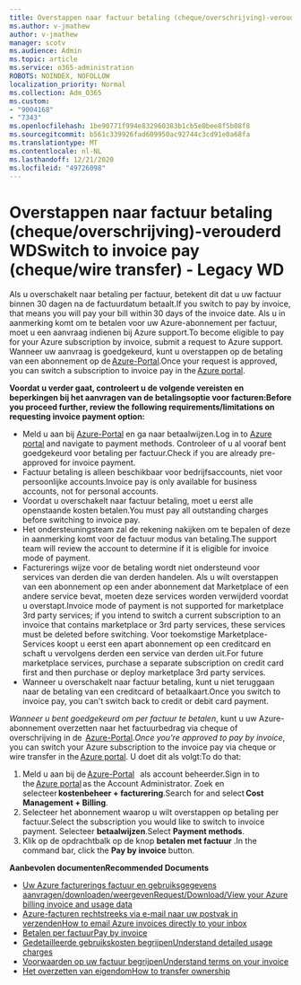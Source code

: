 ```yaml
---
title: Overstappen naar factuur betaling (cheque/overschrijving)-verouderd WD
ms.author: v-jmathew
author: v-jmathew
manager: scotv
ms.audience: Admin
ms.topic: article
ms.service: o365-administration
ROBOTS: NOINDEX, NOFOLLOW
localization_priority: Normal
ms.collection: Adm_O365
ms.custom:
- "9004168"
- "7343"
ms.openlocfilehash: 1be90771f994e832960383b1cb5e0bee8f5b08f8
ms.sourcegitcommit: b561c339926fad609950ac92744c3cd91e0a68fa
ms.translationtype: MT
ms.contentlocale: nl-NL
ms.lasthandoff: 12/21/2020
ms.locfileid: "49726098"
---
```

# <a name="switch-to-invoice-pay-chequewire-transfer---legacy-wd"></a><span data-ttu-id="4cece-102">Overstappen naar factuur betaling (cheque/overschrijving)-verouderd WD</span><span class="sxs-lookup"><span data-stu-id="4cece-102">Switch to invoice pay (cheque/wire transfer) - Legacy WD</span></span>

<span data-ttu-id="4cece-103">Als u overschakelt naar betaling per factuur, betekent dit dat u uw factuur binnen 30 dagen na de factuurdatum betaalt.</span><span class="sxs-lookup"><span data-stu-id="4cece-103">If you switch to pay by invoice, that means you will pay your bill within 30 days of the invoice date.</span></span> <span data-ttu-id="4cece-104">Als u in aanmerking komt om te betalen voor uw Azure-abonnement per factuur, moet u een aanvraag indienen bij Azure support.</span><span class="sxs-lookup"><span data-stu-id="4cece-104">To become eligible to pay for your Azure subscription by invoice, submit a request to Azure support.</span></span> <span data-ttu-id="4cece-105">Wanneer uw aanvraag is goedgekeurd, kunt u overstappen op de betaling van een abonnement op de [Azure-Portal](https://portal.azure.com/).</span><span class="sxs-lookup"><span data-stu-id="4cece-105">Once your request is approved, you can switch a subscription to invoice pay in the [Azure portal](https://portal.azure.com/).</span></span>

<span data-ttu-id="4cece-106">**Voordat u verder gaat, controleert u de volgende vereisten en beperkingen bij het aanvragen van de betalingsoptie voor facturen:**</span><span class="sxs-lookup"><span data-stu-id="4cece-106">**Before you proceed further, review the following requirements/limitations on requesting invoice payment option:**</span></span>

- <span data-ttu-id="4cece-107">Meld u aan bij [Azure-Portal](https://portal.azure.com/) en ga naar betaalwijzen.</span><span class="sxs-lookup"><span data-stu-id="4cece-107">Log in to [Azure portal](https://portal.azure.com/) and navigate to payment methods.</span></span> <span data-ttu-id="4cece-108">Controleer of u al vooraf bent goedgekeurd voor betaling per factuur.</span><span class="sxs-lookup"><span data-stu-id="4cece-108">Check if you are already pre-approved for invoice payment.</span></span>
- <span data-ttu-id="4cece-109">Factuur betaling is alleen beschikbaar voor bedrijfsaccounts, niet voor persoonlijke accounts.</span><span class="sxs-lookup"><span data-stu-id="4cece-109">Invoice pay is only available for business accounts, not for personal accounts.</span></span>
- <span data-ttu-id="4cece-110">Voordat u overschakelt naar factuur betaling, moet u eerst alle openstaande kosten betalen.</span><span class="sxs-lookup"><span data-stu-id="4cece-110">You must pay all outstanding charges before switching to invoice pay.</span></span>
- <span data-ttu-id="4cece-111">Het ondersteuningsteam zal de rekening nakijken om te bepalen of deze in aanmerking komt voor de factuur modus van betaling.</span><span class="sxs-lookup"><span data-stu-id="4cece-111">The support team will review the account to determine if it is eligible for invoice mode of payment.</span></span>
- <span data-ttu-id="4cece-112">Facturerings wijze voor de betaling wordt niet ondersteund voor services van derden die van derden handelen. Als u wilt overstappen van een abonnement op een ander abonnement dat Marketplace of een andere service bevat, moeten deze services worden verwijderd voordat u overstapt.</span><span class="sxs-lookup"><span data-stu-id="4cece-112">Invoice mode of payment is not supported for marketplace 3rd party services; if you intend to switch a current subscription to an invoice that contains marketplace or 3rd party services, these services must be deleted before switching.</span></span> <span data-ttu-id="4cece-113">Voor toekomstige Marketplace-Services koopt u eerst een apart abonnement op een creditcard en schaft u vervolgens derden een service van derden uit.</span><span class="sxs-lookup"><span data-stu-id="4cece-113">For future marketplace services, purchase a separate subscription on credit card first and then purchase or deploy marketplace 3rd party services.</span></span>
- <span data-ttu-id="4cece-114">Wanneer u overschakelt naar factuur betaling, kunt u niet teruggaan naar de betaling van een creditcard of betaalkaart.</span><span class="sxs-lookup"><span data-stu-id="4cece-114">Once you switch to invoice pay, you can't switch back to credit or debit card payment.</span></span>

<span data-ttu-id="4cece-115">*Wanneer u bent goedgekeurd om per factuur te betalen*, kunt u uw Azure-abonnement overzetten naar het factuurbedrag via cheque of overschrijving in de  [Azure-Portal](https://portal.azure.com/).</span><span class="sxs-lookup"><span data-stu-id="4cece-115">*Once you're approved to pay by invoice*, you can switch your Azure subscription to the invoice pay via cheque or wire transfer in the [Azure portal](https://portal.azure.com/).</span></span>
<span data-ttu-id="4cece-116">U doet dit als volgt:</span><span class="sxs-lookup"><span data-stu-id="4cece-116">To do that:</span></span>

1. <span data-ttu-id="4cece-117">Meld u aan bij de [Azure-Portal](https://portal.azure.com/)   als account beheerder.</span><span class="sxs-lookup"><span data-stu-id="4cece-117">Sign in to the [Azure portal](https://portal.azure.com/) as the Account Administrator.</span></span> <span data-ttu-id="4cece-118">Zoek en selecteer **kostenbeheer + facturering**.</span><span class="sxs-lookup"><span data-stu-id="4cece-118">Search for and select **Cost Management + Billing**.</span></span>
2. <span data-ttu-id="4cece-119">Selecteer het abonnement waarop u wilt overstappen op betaling per factuur.</span><span class="sxs-lookup"><span data-stu-id="4cece-119">Select the subscription you would like to switch to invoice payment.</span></span> <span data-ttu-id="4cece-120">Selecteer **betaalwijzen**.</span><span class="sxs-lookup"><span data-stu-id="4cece-120">Select **Payment methods**.</span></span>
3. <span data-ttu-id="4cece-121">Klik op de opdrachtbalk op de knop **betalen met factuur** .</span><span class="sxs-lookup"><span data-stu-id="4cece-121">In the command bar, click the **Pay by invoice** button.</span></span>

<span data-ttu-id="4cece-122">**Aanbevolen documenten**</span><span class="sxs-lookup"><span data-stu-id="4cece-122">**Recommended Documents**</span></span>

- [<span data-ttu-id="4cece-123">Uw Azure facturerings factuur en gebruiksgegevens aanvragen/downloaden/weergeven</span><span class="sxs-lookup"><span data-stu-id="4cece-123">Request/Download/View your Azure billing invoice and usage data</span></span>](https://docs.microsoft.com/azure/billing/billing-download-azure-invoice-daily-usage-date)
- [<span data-ttu-id="4cece-124">Azure-facturen rechtstreeks via e-mail naar uw postvak in verzenden</span><span class="sxs-lookup"><span data-stu-id="4cece-124">How to email Azure invoices directly to your inbox</span></span>](https://docs.microsoft.com/azure/billing/billing-download-azure-invoice-daily-usage-date)
- [<span data-ttu-id="4cece-125">Betalen per factuur</span><span class="sxs-lookup"><span data-stu-id="4cece-125">Pay by invoice</span></span>](https://docs.microsoft.com/azure/billing/billing-how-to-pay-by-invoice)
- [<span data-ttu-id="4cece-126">Gedetailleerde gebruikskosten begrijpen</span><span class="sxs-lookup"><span data-stu-id="4cece-126">Understand detailed usage charges</span></span>](https://docs.microsoft.com/azure/billing/billing-understand-your-bill)
- [<span data-ttu-id="4cece-127">Voorwaarden op uw factuur begrijpen</span><span class="sxs-lookup"><span data-stu-id="4cece-127">Understand terms on your invoice</span></span>](https://docs.microsoft.com/azure/billing/billing-understand-your-invoice)
- [<span data-ttu-id="4cece-128">Het overzetten van eigendom</span><span class="sxs-lookup"><span data-stu-id="4cece-128">How to transfer ownership</span></span>](https://docs.microsoft.com/azure/billing/billing-subscription-transfer)
